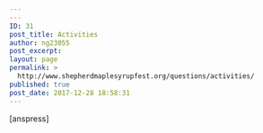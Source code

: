 ```yaml
---
---
ID: 31
post_title: Activities
author: ng23055
post_excerpt:
layout: page
permalink: >
  http://www.shepherdmaplesyrupfest.org/questions/activities/
published: true
post_date: 2017-12-28 18:58:31
---
```

[anspress]